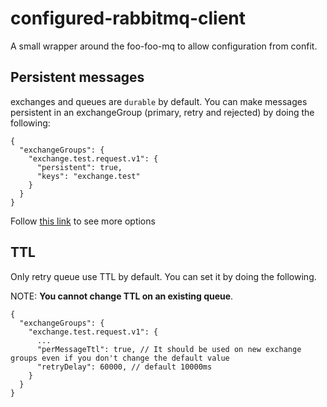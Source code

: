 configured-rabbitmq-client
==========================
A small wrapper around the foo-foo-mq to allow configuration from confit.

## Persistent messages
exchanges and queues are `durable` by default. You can make messages persistent in an exchangeGroup (primary, retry and rejected) by doing the following:
```
{
  "exchangeGroups": {
    "exchange.test.request.v1": {
      "persistent": true,
      "keys": "exchange.test"
    }
  }
}
```

 Follow [this link](https://github.com/gas-buddy/wiki/wiki/Persistent-rabbitMQ-messages) to see more options

## TTL
Only retry queue use TTL by default. You can set it by doing the following.

NOTE: **You cannot change TTL on an existing queue**.
```
{
  "exchangeGroups": {
    "exchange.test.request.v1": {
      ...
      "perMessageTtl": true, // It should be used on new exchange groups even if you don't change the default value
      "retryDelay": 60000, // default 10000ms
    }
  }
}
```
